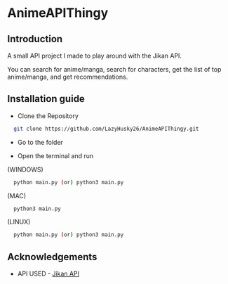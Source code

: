 
# AnimeAPIThingy

## Introduction
A small API project I made to play around with the Jikan API.

You can search for anime/manga, search for characters, get the list of top anime/manga, and get recommendations.

## Installation guide

- Clone the Repository

```bash
  git clone https://github.com/LazyHusky26/AnimeAPIThingy.git
```

- Go to the folder

- Open the terminal and run

(WINDOWS)
```bash
  python main.py (or) python3 main.py
```
(MAC)
```bash
  python3 main.py
```
(LINUX)
```bash
  python main.py (or) python3 main.py
```

## Acknowledgements

 - API USED - [Jikan API](https://jikan.moe/)

